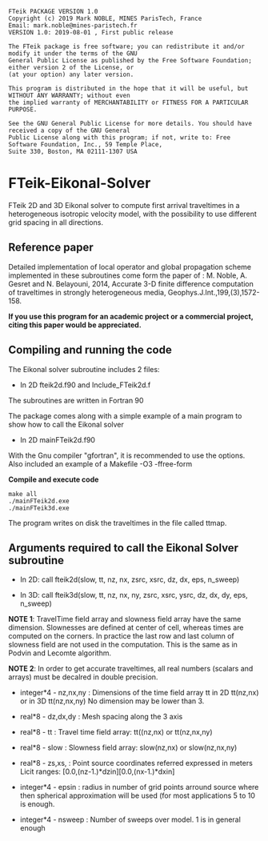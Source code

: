  
    FTeik PACKAGE VERSION 1.0
    Copyright (c) 2019 Mark NOBLE, MINES ParisTech, France
    Email: mark.noble@mines-paristech.fr
    VERSION 1.0: 2019-08-01 , First public release 
 
    The FTeik package is free software; you can redistribute it and/or modify it under the terms of the GNU
    General Public License as published by the Free Software Foundation; either version 2 of the License, or
    (at your option) any later version.
    
    This program is distributed in the hope that it will be useful, but WITHOUT ANY WARRANTY; without even
    the implied warranty of MERCHANTABILITY or FITNESS FOR A PARTICULAR PURPOSE.
    
    See the GNU General Public License for more details. You should have received a copy of the GNU General
    Public License along with this program; if not, write to: Free Software Foundation, Inc., 59 Temple Place,
    Suite 330, Boston, MA 02111-1307 USA

# FTeik-Eikonal-Solver

FTeik 2D and 3D Eikonal solver to compute first arrival traveltimes in a heterogeneous isotropic velocity model, with the possibility to use different grid spacing in all directions.

## Reference paper
Detailed implementation of local operator and global propagation scheme implemented in these subroutines come form the paper of : M. Noble, A. Gesret and N. Belayouni, 2014, Accurate 3-D finite difference computation of traveltimes in strongly heterogeneous media, Geophys.J.Int.,199,(3),1572-158.

**If you use this program for an academic project or a commercial project, citing this paper would be appreciated.**

## Compiling and running the code

The Eikonal solver subroutine includes 2 files:
- In 2D fteik2d.f90 and Include_FTeik2d.f

The subroutines are written in Fortran 90

The package comes along with a simple example of a main program to show how to call the Eikonal solver
- In 2D mainFTeik2d.f90

With the Gnu compiler "gfortran", it is recommended to use the options. Also included an example of a Makefile
  -O3 -ffree-form
  
  **Compile and execute code**
  
 ```console
 make all
 ./mainFTeik2d.exe
 ./mainFTeik3d.exe
 ```
 The program writes on disk the traveltimes in the file called ttmap.

## Arguments required to call the Eikonal Solver subroutine

 - In 2D: call fteik2d(slow, tt, nz, nx, zsrc, xsrc, dz, dx, eps, n_sweep)
 
 - In 3D: call fteik3d(slow, tt, nz, nx, ny, zsrc, xsrc, ysrc, dz, dx, dy, eps, n_sweep)
 
 **NOTE 1**: TravelTime field array and slowness field array have the same
           dimension. Slownesses are defined at center of cell, whereas times
           are computed on the corners. In practice the last row and last
           column of slowness field are not used in the computation. This is
           the same as in Podvin and Lecomte algorithm.

 **NOTE 2**: In order to get accurate traveltimes, all real numbers (scalars and arrays)
           must be decalred in double precision.

- integer*4 - nz,nx,ny : Dimensions of the time field array tt
                      in 2D tt(nz,nx) or in 3D tt(nz,nx,ny)
                      No dimension may be lower than 3.

 - real*8    - dz,dx,dy : Mesh spacing along the 3 axis

 - real*8    - tt       : Travel time field array: tt((nz,nx) or tt(nz,nx,ny)

 - real*8    - slow     : Slowness field array: slow(nz,nx) or slow(nz,nx,ny)

 - real*8    - zs,xs, : Point source coordinates referred expressed in meters
                    Licit ranges: [0.0,(nz-1.)*dzin][0.0,(nx-1.)*dxin]

 - integer*4 - epsin : radius in number of grid points arround source where then
                   spherical approximation will be used (for most applications
                   5 to 10 is enough.

 - integer*4 - nsweep : Number of sweeps over model. 1 is in general enough
